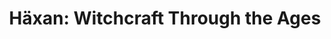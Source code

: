 ---
layout: film
meta-title: Watch Häxan (1922) Online Free
meta-description: This old movie takes us on a journey into the history of witchcraft through the ages&#58; from its pagan roots to its confusion with hysteria in contemporary Europe.
excerpt: Part history lesson followed by re-enactments with actors, this film takes depicts the history of witchcraft from its earliest days through to the present day (in this case,1922 or thereabouts). The result is a documentary-like film that must be among the first to use re-enactments as a visual and narrative tool. From pagan worship to satanic rites to hysteria, the film takes you on a journey through the ages with highly effective visual sequences.
title: Häxan&#58; Witchcraft Through the Ages
runtime: 91
genre: 
- Horror
- Documentary
- Fantasy
- Silent
silent: yes
decade: 1920s
recommended: yes
editors-rating: 4
image:  /feature-images/1922-Haxan-Witchcraft-through-the-Ages.jpg
video:  https://www.youtube.com/embed/La1tzPS1R7Q?rel=0&amp;controls=0&amp;showinfo=0
synopsis: Part history lesson followed by re-enactments with actors, this film takes depicts the history of witchcraft from its earliest days through to the present day (in this case,1922 or thereabouts). The result is a documentary-like film that must be among the first to use re-enactments as a visual and narrative tool. From pagan worship to satanic rites to hysteria, the film takes you on a journey through the ages with highly effective visual sequences.
director: Benjamin Christensen
year: 1922
country: Sweden
cast:
- Benjamin Christensen
- Elisabeth Christensen
- Maren Pedersen
imdb: http://www.imdb.com/title/tt0013257/?ref_=nv_sr_1

--- 